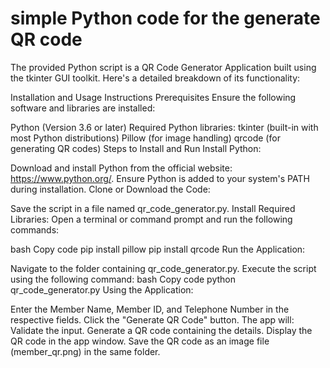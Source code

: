 # simple Python code for the generate QR code

The provided Python script is a QR Code Generator Application built using the tkinter GUI toolkit. Here's a detailed breakdown of its functionality:

Installation and Usage Instructions
Prerequisites
Ensure the following software and libraries are installed:

Python (Version 3.6 or later)
Required Python libraries:
tkinter (built-in with most Python distributions)
Pillow (for image handling)
qrcode (for generating QR codes)
Steps to Install and Run
Install Python:

Download and install Python from the official website: https://www.python.org/.
Ensure Python is added to your system's PATH during installation.
Clone or Download the Code:

Save the script in a file named qr_code_generator.py.
Install Required Libraries: Open a terminal or command prompt and run the following commands:

bash
Copy code
pip install pillow
pip install qrcode
Run the Application:

Navigate to the folder containing qr_code_generator.py.
Execute the script using the following command:
bash
Copy code
python qr_code_generator.py
Using the Application:

Enter the Member Name, Member ID, and Telephone Number in the respective fields.
Click the "Generate QR Code" button.
The app will:
Validate the input.
Generate a QR code containing the details.
Display the QR code in the app window.
Save the QR code as an image file (member_qr.png) in the same folder.
